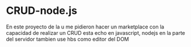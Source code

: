 # CRUD-node.js
En este proyecto de la u me pidieron hacer un marketplace con la capacidad de realizar un CRUD esta echo en javascript, nodejs en la parte del servidor
tambien use hbs como editor del DOM


